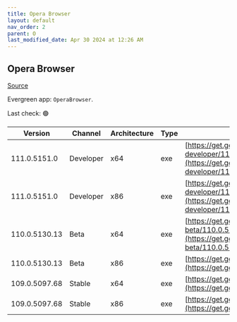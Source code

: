 ```yaml
---
title: Opera Browser
layout: default
nav_order: 2
parent: O
last_modified_date: Apr 30 2024 at 12:26 AM
---
```


## Opera Browser

[Source](https://www.opera.com/browsers/opera)

Evergreen app: `OperaBrowser`. 

Last check: 🟢

| Version       | Channel   | Architecture | Type | URI                                                                                                                                                                                                                    |
| ------------- | --------- | ------------ | ---- | ---------------------------------------------------------------------------------------------------------------------------------------------------------------------------------------------------------------------- |
| 111.0.5151.0  | Developer | x64          | exe  | [https://get.geo.opera.com/pub/opera-developer/111.0.5151.0/win/Opera_Developer_111.0.5151.0_Setup_x64.exe](https://get.geo.opera.com/pub/opera-developer/111.0.5151.0/win/Opera_Developer_111.0.5151.0_Setup_x64.exe) |
| 111.0.5151.0  | Developer | x86          | exe  | [https://get.geo.opera.com/pub/opera-developer/111.0.5151.0/win/Opera_Developer_111.0.5151.0_Setup.exe](https://get.geo.opera.com/pub/opera-developer/111.0.5151.0/win/Opera_Developer_111.0.5151.0_Setup.exe)         |
| 110.0.5130.13 | Beta      | x64          | exe  | [https://get.geo.opera.com/pub/opera-beta/110.0.5130.13/win/Opera_beta_110.0.5130.13_Setup_x64.exe](https://get.geo.opera.com/pub/opera-beta/110.0.5130.13/win/Opera_beta_110.0.5130.13_Setup_x64.exe)                 |
| 110.0.5130.13 | Beta      | x86          | exe  | [https://get.geo.opera.com/pub/opera-beta/110.0.5130.13/win/Opera_beta_110.0.5130.13_Setup.exe](https://get.geo.opera.com/pub/opera-beta/110.0.5130.13/win/Opera_beta_110.0.5130.13_Setup.exe)                         |
| 109.0.5097.68 | Stable    | x64          | exe  | [https://get.geo.opera.com/pub/opera/desktop/109.0.5097.68/win/Opera_109.0.5097.68_Setup_x64.exe](https://get.geo.opera.com/pub/opera/desktop/109.0.5097.68/win/Opera_109.0.5097.68_Setup_x64.exe)                     |
| 109.0.5097.68 | Stable    | x86          | exe  | [https://get.geo.opera.com/pub/opera/desktop/109.0.5097.68/win/Opera_109.0.5097.68_Setup.exe](https://get.geo.opera.com/pub/opera/desktop/109.0.5097.68/win/Opera_109.0.5097.68_Setup.exe)                             |
